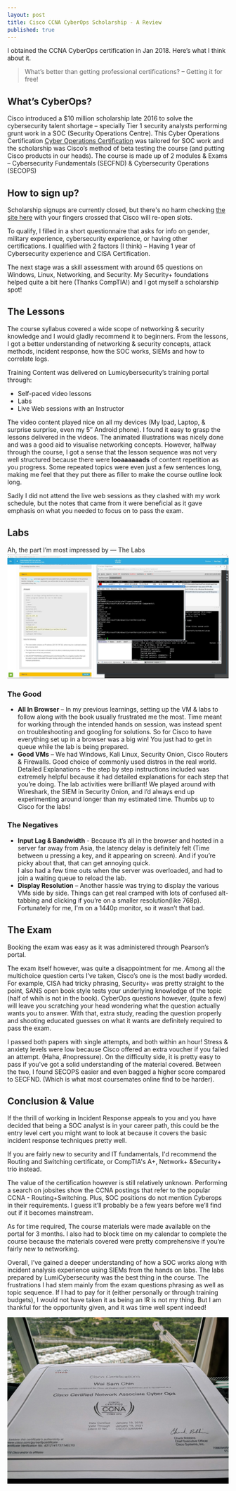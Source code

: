 ```yaml
---
layout: post
title: Cisco CCNA CyberOps Scholarship - A Review
published: true
---
```

I obtained the CCNA CyberOps certification in Jan 2018. Here’s what I think about it.  
> What’s better than getting professional certifications? – Getting it for free!

## What’s CyberOps?
Cisco introduced a $10 million scholarship late 2016 to solve the cybersecurity talent shortage – specially Tier 1 security analysts performing grunt work in a SOC (Security Operations Centre). This Cyber Operations Certification [Cyber Operations Certification][1] was tailored for SOC work and the scholarship was Cisco’s method of beta testing the course (and putting Cisco products in our heads). The course is made up of 2 modules & Exams – Cybersecurity Fundamentals (SECFND) & Cybersecurity Operations (SECOPS)

## How to sign up?
Scholarship signups are currently closed, but there's no harm checking [the site here][2] with your fingers crossed that Cisco will re-open slots.

To qualify, I filled in a short questionnaire that asks for info on gender, military experience, cybersecurity experience, or having other certifications. I qualified with 2 factors (I think) – Having 1 year of Cybersecurity experience and CISA Certification.

The next stage was a skill assessment with around 65 questions on Windows, Linux, Networking, and Security. My Security+ foundations helped quite a bit here (Thanks CompTIA!) and I got myself a scholarship spot!

## The Lessons
The course syllabus covered a wide scope of networking & security knowledge and I would gladly recommend it to beginners. From the lessons, I got a better understanding of networking & security concepts, attack methods, incident response, how the SOC works, SIEMs and how to correlate logs.

Training Content was delivered on Lumicybersecurity’s training portal through:  
- Self-paced video lessons
- Labs
- Live Web sessions with an Instructor

The video content played nice on all my devices (My Ipad, Laptop, & surprise surprise, even my 5″ Android phone).
I found it easy to grasp the lessons delivered in the videos. The animated illustrations was nicely done and was a good aid to visualise networking concepts. However, halfway through the course, I got a sense that the lesson sequence was not very well structured because there were **looaaaaaads** of content repetition as you progress. Some repeated topics were even just a few sentences long, making me feel that they put there as filler to make the course outline look long.

Sadly I did not attend the live web sessions as they clashed with my work schedule, but the notes that came from it were beneficial as it gave emphasis on what you needed to focus on to pass the exam.

## Labs

Ah, the part I’m most impressed by — The Labs
![Lab Time!](/img/CyberOps_Labs.jpg)

### The Good
- **All In Browser** – In my previous learnings, setting up the VM & labs to follow along with the book usually frustrated me the most. Time meant for working through the intended hands on session, was instead spent on troubleshooting and googling for solutions. So for Cisco to have everything set up in a browser was a big win! You just had to get in queue while the lab is being prepared.  
- **Good VMs** – We had Windows, Kali Linux, Security Onion, Cisco Routers & Firewalls. Good choice of commonly used distros in the real world.
Detailed Explanations – the step by step instructions included was extremely helpful because it had detailed explanations for each step that you’re doing.
The lab activities were brilliant! We played around with Wireshark, the SIEM in Security Onion, and I’d always end up experimenting around longer than my estimated time. Thumbs up to Cisco for the labs!

### The Negatives

- **Input Lag & Bandwidth** - Because it’s all in the browser and hosted in a server far away from Asia, the latency delay is definitely felt (Time between u pressing a key, and it appearing on screen). And if you’re picky about that, that can get annoying quick.  
 I also had a few time outs when the server was overloaded, and had to join a waiting queue to reload the lab.  
- **Display Resolution** – Another hassle was trying to display the various VMs side by side. Things can get real cramped with lots of confused alt-tabbing and clicking if you’re on a smaller resolution(like 768p). Fortunately for me, I'm on a 1440p monitor, so it wasn’t that bad.

## The Exam
Booking the exam was easy as it was administered through Pearson’s portal.

The exam itself however, was quite a disappointment for me. Among all the multichoice question certs I’ve taken, Cisco’s one is the most badly worded. For example, CISA had tricky phrasing, Security+ was pretty straight to the point, SANS open book style tests your underlying knowledge of the topic (half of whih is not in the book). CyberOps questions however, (quite a few) will leave you scratching your head wondering what the question actually wants you to answer. With that, extra study, reading the question properly and shooting educated guesses on what it wants are definitely required to pass the exam.

I passed both papers with single attempts, and both within an hour! Stress & anxiety levels were low because Cisco offered an extra voucher if you failed an attempt. (Haha, #nopressure). On the difficulty side, it is pretty easy to pass if you've got a solid understanding of the material covered. Between the two, I found SECOPS easier and even bagged a higher score compared to SECFND. (Which is what most coursemates online find to be harder).
 
## Conclusion & Value
If the thrill of working in Incident Response appeals to you and you have decided that being a SOC analyst is in your career path, this could be the entry level cert you might want to look at because it covers the basic incident response techniques pretty well. 

If you are fairly new to security and IT fundamentals, I'd recommend the Routing and Switching certificate, or CompTIA's A+, Network+ &Security+ trio instead. 

The value of the certification however is still relatively unknown. Performing a search on jobsites show the CCNA postings that refer to the popular CCNA - Routing+Switching. Plus, SOC positions do not mention Cyberops in their requirements. I guess it’ll probably be a few years before we’ll find out if it becomes mainstream.

As for time required, The course materials were made available on the portal for 3 months. I also had to block time on my calendar to complete the course because the materials covered were pretty comprehensive if you’re fairly new to networking. 

Overall, I’ve gained a deeper understanding of how a SOC works along with incident analysis experience using SIEMs from the hands on labs. The labs prepared by LumiCybersecurity was the best thing in the course. The frustrations I had stem mainly from the exam questions phrasing as well as topic sequence. If I had to pay for it (either personally or through training budgets), I would not have taken it as being an IR is not my thing. But I am thankful for the opportunity given, and it was time well spent indeed!

![OldSchool Paper Certificates, Yay!](/img/CyberOps_Cert.jpg)

[1]: https://learningnetwork.cisco.com/community/certifications/ccna-cyber-ops
[2]: https://mkto.cisco.com/security-scholarship
